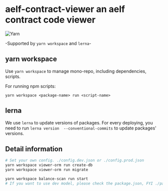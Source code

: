 # aelf-contract-viewer an aelf contract code viewer


![Yarn](https://img.shields.io/badge/yarn-workspace-brightgreen)

-Supported by `yarn workspace` and `lerna`-

## yarn workspace

Use `yarn workspace` to manage mono-repo, including dependencies, scripts.

For running npm scripts:
```shell script
yarn workspace <package-name> run <script-name>
```

## lerna

We use `lerna` to update versions of packages. For every deploying, you need to run `lerna version  --conventional-commits` to update packages' versions.

## Detail information

```bash
# Set your own config. ./config.dev.json or ./config.prod.json
yarn workspace viewer-orm run create-db
yarn workspace viewer-orm run migrate

yarn workspace balance-scan run start
# If you want to use dev model, please check the package.json, FYI ./package.json and ./packages/*/package.json
```
